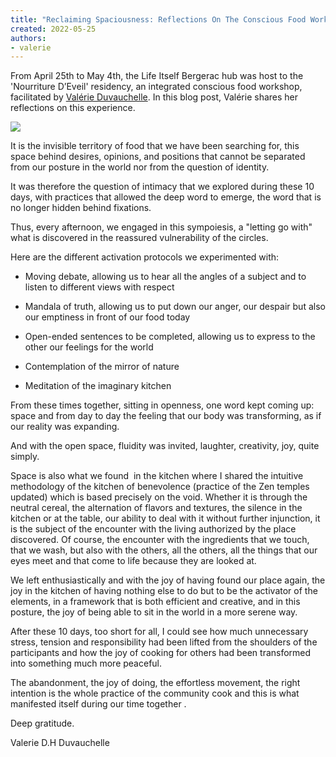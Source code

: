 ```yaml
---
title: "Reclaiming Spaciousness: Reflections On The Conscious Food Workshop"
created: 2022-05-25
authors: 
- valerie
---
```


From April 25th to May 4th, the Life Itself Bergerac hub was host to the 'Nourriture D’Eveil' residency, an integrated conscious food workshop, facilitated by [Valérie Duvauchelle](https://en.lacuisinedelabienveillance.org/les-messagers). In this blog post, Valérie shares her reflections on this experience.

![](https://lifeitself.org/wp-content/uploads/2022/05/Blog-Feature-Images-10-1024x576.png)

It is the invisible territory of food that we have been searching for, this space behind desires, opinions, and positions that cannot be separated from our posture in the world nor from the question of identity. 

It was therefore the question of intimacy that we explored during these 10 days, with practices that allowed the deep word to emerge, the word that is no longer hidden behind fixations.  

Thus, every afternoon, we engaged in this sympoiesis, a "letting go with" what is discovered in the reassured vulnerability of the circles. 

Here are the different activation protocols we experimented with: 

- Moving debate, allowing us to hear all the angles of a subject and to listen to different views with respect 

- Mandala of truth, allowing us to put down our anger, our despair but also our emptiness in front of our food today 

- Open-ended sentences to be completed, allowing us to express to the other our feelings for the world 

- Contemplation of the mirror of nature 

- Meditation of the imaginary kitchen 

From these times together, sitting in openness, one word kept coming up: space and from day to day the feeling that our body was transforming, as if our reality was expanding.  

And with the open space, fluidity was invited, laughter, creativity, joy, quite simply. 

Space is also what we found  in the kitchen where I shared the intuitive methodology of the kitchen of benevolence (practice of the Zen temples updated) which is based precisely on the void. Whether it is through the neutral cereal, the alternation of flavors and textures, the silence in the kitchen or at the table, our ability to deal with it without further injunction, it is the subject of the encounter with the living authorized by the place discovered. Of course, the encounter with the ingredients that we touch, that we wash, but also with the others, all the others, all the things that our eyes meet and that come to life because they are looked at. 

We left enthusiastically and with the joy of having found our place again, the joy in the kitchen of having nothing else to do but to be the activator of the elements, in a framework that is both efficient and creative, and in this posture, the joy of being able to sit in the world in a more serene way. 

After these 10 days, too short for all, I could see how much unnecessary stress, tension and responsibility had been lifted from the shoulders of the participants and how the joy of cooking for others had been transformed into something much more peaceful. 

The abandonment, the joy of doing, the effortless movement, the right intention is the whole practice of the community cook and this is what manifested itself during our time together . 

Deep gratitude.

Valerie D.H Duvauchelle
